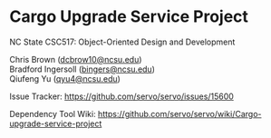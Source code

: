 # Cargo Upgrade Service Project
NC State CSC517: Object-Oriented Design and Development

Chris Brown (dcbrow10@ncsu.edu)  
Bradford Ingersoll (bingers@ncsu.edu)  
Qiufeng Yu (qyu4@ncsu.edu)














Issue Tracker: https://github.com/servo/servo/issues/15600

Dependency Tool Wiki: https://github.com/servo/servo/wiki/Cargo-upgrade-service-project

